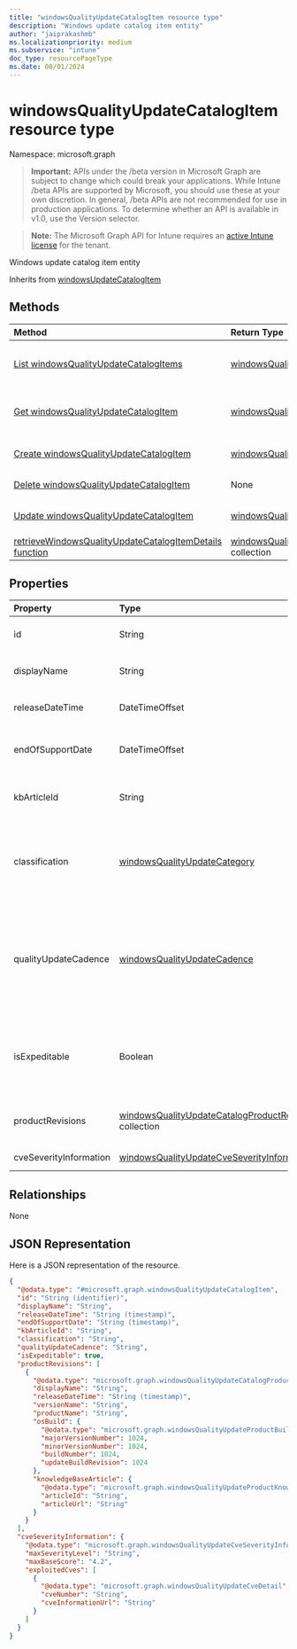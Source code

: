 ```yaml
---
title: "windowsQualityUpdateCatalogItem resource type"
description: "Windows update catalog item entity"
author: "jaiprakashmb"
ms.localizationpriority: medium
ms.subservice: "intune"
doc_type: resourcePageType
ms.date: 08/01/2024
---
```


# windowsQualityUpdateCatalogItem resource type

Namespace: microsoft.graph

> **Important:** APIs under the /beta version in Microsoft Graph are subject to change which could break your applications. While Intune /beta APIs are supported by Microsoft, you should use these at your own discretion. In general, /beta APIs are not recommended for use in production applications. To determine whether an API is available in v1.0, use the Version selector.

> **Note:** The Microsoft Graph API for Intune requires an [active Intune license](https://go.microsoft.com/fwlink/?linkid=839381) for the tenant.

Windows update catalog item entity


Inherits from [windowsUpdateCatalogItem](../resources/intune-softwareupdate-windowsupdatecatalogitem.md)

## Methods
|Method|Return Type|Description|
|:---|:---|:---|
|[List windowsQualityUpdateCatalogItems](../api/intune-softwareupdate-windowsqualityupdatecatalogitem-list.md)|[windowsQualityUpdateCatalogItem](../resources/intune-softwareupdate-windowsqualityupdatecatalogitem.md) collection|List properties and relationships of the [windowsQualityUpdateCatalogItem](../resources/intune-softwareupdate-windowsqualityupdatecatalogitem.md) objects.|
|[Get windowsQualityUpdateCatalogItem](../api/intune-softwareupdate-windowsqualityupdatecatalogitem-get.md)|[windowsQualityUpdateCatalogItem](../resources/intune-softwareupdate-windowsqualityupdatecatalogitem.md)|Read properties and relationships of the [windowsQualityUpdateCatalogItem](../resources/intune-softwareupdate-windowsqualityupdatecatalogitem.md) object.|
|[Create windowsQualityUpdateCatalogItem](../api/intune-softwareupdate-windowsqualityupdatecatalogitem-create.md)|[windowsQualityUpdateCatalogItem](../resources/intune-softwareupdate-windowsqualityupdatecatalogitem.md)|Create a new [windowsQualityUpdateCatalogItem](../resources/intune-softwareupdate-windowsqualityupdatecatalogitem.md) object.|
|[Delete windowsQualityUpdateCatalogItem](../api/intune-softwareupdate-windowsqualityupdatecatalogitem-delete.md)|None|Deletes a [windowsQualityUpdateCatalogItem](../resources/intune-softwareupdate-windowsqualityupdatecatalogitem.md).|
|[Update windowsQualityUpdateCatalogItem](../api/intune-softwareupdate-windowsqualityupdatecatalogitem-update.md)|[windowsQualityUpdateCatalogItem](../resources/intune-softwareupdate-windowsqualityupdatecatalogitem.md)|Update the properties of a [windowsQualityUpdateCatalogItem](../resources/intune-softwareupdate-windowsqualityupdatecatalogitem.md) object.|
|[retrieveWindowsQualityUpdateCatalogItemDetails function](../api/intune-softwareupdate-windowsqualityupdatecatalogitem-retrievewindowsqualityupdatecatalogitemdetails.md)|[windowsQualityUpdateCatalogItemPolicyDetail](../resources/intune-softwareupdate-windowsqualityupdatecatalogitempolicydetail.md) collection||

## Properties
|Property|Type|Description|
|:---|:---|:---|
|id|String|The catalog item id. Inherited from [windowsUpdateCatalogItem](../resources/intune-softwareupdate-windowsupdatecatalogitem.md)|
|displayName|String|The display name for the catalog item. Inherited from [windowsUpdateCatalogItem](../resources/intune-softwareupdate-windowsupdatecatalogitem.md)|
|releaseDateTime|DateTimeOffset|The date the catalog item was released Inherited from [windowsUpdateCatalogItem](../resources/intune-softwareupdate-windowsupdatecatalogitem.md)|
|endOfSupportDate|DateTimeOffset|The last supported date for a catalog item Inherited from [windowsUpdateCatalogItem](../resources/intune-softwareupdate-windowsupdatecatalogitem.md)|
|kbArticleId|String|Identifies the knowledge base article associated with the Windows quality update catalog item. Read-only|
|classification|[windowsQualityUpdateCategory](../resources/intune-softwareupdate-windowsqualityupdatecategory.md)|The category of the Windows quality update. Possible values are: all, security, nonSecurity. Read-only. Possible values are: `all`, `security`, `nonSecurity`.|
|qualityUpdateCadence|[windowsQualityUpdateCadence](../resources/intune-softwareupdate-windowsqualityupdatecadence.md)|The publishing cadence of the quality update. Possible values are: monthly, outOfBand. This property cannot be modified and is automatically populated when the catalog is created. Read-only. Possible values are: `monthly`, `outOfBand`, `unknownFutureValue`.|
|isExpeditable|Boolean|When TRUE, indicates that the quality updates qualify for expedition. When FALSE, indicates the quality updates do not quality for expedition. Default value is FALSE. Read-only|
|productRevisions|[windowsQualityUpdateCatalogProductRevision](../resources/intune-softwareupdate-windowsqualityupdatecatalogproductrevision.md) collection|The operating system product revisions that are released as part of this quality update. Read-only.|
|cveSeverityInformation|[windowsQualityUpdateCveSeverityInformation](../resources/intune-softwareupdate-windowsqualityupdatecveseverityinformation.md)|CVE information for catalog items|

## Relationships
None

## JSON Representation
Here is a JSON representation of the resource.
<!-- {
  "blockType": "resource",
  "keyProperty": "id",
  "@odata.type": "microsoft.graph.windowsQualityUpdateCatalogItem"
}
-->
``` json
{
  "@odata.type": "#microsoft.graph.windowsQualityUpdateCatalogItem",
  "id": "String (identifier)",
  "displayName": "String",
  "releaseDateTime": "String (timestamp)",
  "endOfSupportDate": "String (timestamp)",
  "kbArticleId": "String",
  "classification": "String",
  "qualityUpdateCadence": "String",
  "isExpeditable": true,
  "productRevisions": [
    {
      "@odata.type": "microsoft.graph.windowsQualityUpdateCatalogProductRevision",
      "displayName": "String",
      "releaseDateTime": "String (timestamp)",
      "versionName": "String",
      "productName": "String",
      "osBuild": {
        "@odata.type": "microsoft.graph.windowsQualityUpdateProductBuildVersionDetail",
        "majorVersionNumber": 1024,
        "minorVersionNumber": 1024,
        "buildNumber": 1024,
        "updateBuildRevision": 1024
      },
      "knowledgeBaseArticle": {
        "@odata.type": "microsoft.graph.windowsQualityUpdateProductKnowledgeBaseArticle",
        "articleId": "String",
        "articleUrl": "String"
      }
    }
  ],
  "cveSeverityInformation": {
    "@odata.type": "microsoft.graph.windowsQualityUpdateCveSeverityInformation",
    "maxSeverityLevel": "String",
    "maxBaseScore": "4.2",
    "exploitedCves": [
      {
        "@odata.type": "microsoft.graph.windowsQualityUpdateCveDetail",
        "cveNumber": "String",
        "cveInformationUrl": "String"
      }
    ]
  }
}
```